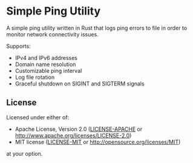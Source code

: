 # Simple Ping Utility

A simple ping utility written in Rust that logs ping errors to file in order to monitor network connectivity issues.

Supports:
- IPv4 and IPv6 addresses
- Domain name resolution
- Customizable ping interval
- Log file rotation
- Graceful shutdown on SIGINT and SIGTERM signals

## License

Licensed under either of:

 * Apache License, Version 2.0 ([LICENSE-APACHE](LICENSE-APACHE) or http://www.apache.org/licenses/LICENSE-2.0)
 * MIT license ([LICENSE-MIT](LICENSE-MIT) or http://opensource.org/licenses/MIT)

at your option.
